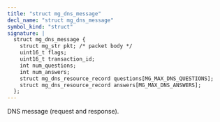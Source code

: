```yaml
---
title: "struct mg_dns_message"
decl_name: "struct mg_dns_message"
symbol_kind: "struct"
signature: |
  struct mg_dns_message {
    struct mg_str pkt; /* packet body */
    uint16_t flags;
    uint16_t transaction_id;
    int num_questions;
    int num_answers;
    struct mg_dns_resource_record questions[MG_MAX_DNS_QUESTIONS];
    struct mg_dns_resource_record answers[MG_MAX_DNS_ANSWERS];
  };
---
```


DNS message (request and response). 

